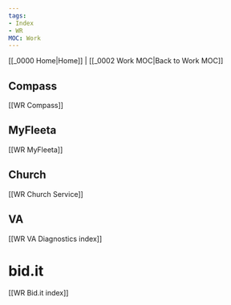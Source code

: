```yaml
---
tags:
- Index
- WR
MOC: Work
---
```

[[_0000 Home|Home]] | [[_0002 Work MOC|Back to Work MOC]]
## Compass
[[WR Compass]]
## MyFleeta
[[WR MyFleeta]]
## Church
[[WR Church Service]]
## VA
[[WR VA Diagnostics index]]
# bid.it
[[WR Bid.it index]]